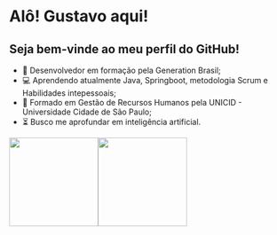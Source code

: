 # Alô! Gustavo aqui!

## Seja bem-vinde ao meu perfil do GitHub!

- :seedling: Desenvolvedor em formação pela Generation Brasil;
- :computer: Aprendendo atualmente Java, Springboot, metodologia Scrum e Habilidades intepessoais;
- :school: Formado em Gestão de Recursos Humanos pela UNICID - Universidade Cidade de São Paulo;
- :hourglass_flowing_sand:  Busco me aprofundar em inteligência artificial.

<div>
<img height="160em" src="https://github-readme-stats.vercel.app/api?username=Gstv-web&show_icons=true&theme=dark&line_height=20"/><img height="160em" src="https://github-readme-stats.vercel.app/api/top-langs/?username=Gstv-web&layout=compact&theme=dark&langs_count=7&card_width=400"/></div>